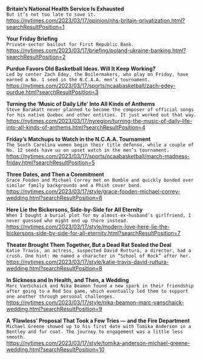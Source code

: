 **Britain’s National Health Service Is Exhausted**\
`But it’s not too late to save it.`\
https://nytimes.com/2023/03/17/opinion/nhs-britain-privatization.html?searchResultPosition=1

**Your Friday Briefing**\
`Private-sector bailout for First Republic Bank.`\
https://nytimes.com/2023/03/17/briefing/poland-ukraine-banking.html?searchResultPosition=2

**Purdue Favors Old Basketball Ideas. Will It Keep Working?**\
`Led by center Zach Edey, the Boilermakers, who play on Friday, have earned a No. 1 seed in the N.C.A.A. men’s tournament.`\
https://nytimes.com/2023/03/17/sports/ncaabasketball/zach-edey-purdue.html?searchResultPosition=3

**Turning the ‘Music of Daily Life’ Into All Kinds of Anthems**\
`Steve Barakatt never planned to become the composer of official songs for his native Quebec and other entities. It just worked out that way.`\
https://nytimes.com/2023/03/17/nyregion/turning-the-music-of-daily-life-into-all-kinds-of-anthems.html?searchResultPosition=4

**Friday’s Matchups to Watch in the N.C.A.A. Tournament**\
`The South Carolina women begin their title defense, while a couple of No. 12 seeds have us on upset watch in the men’s tournament.`\
https://nytimes.com/2023/03/17/sports/ncaabasketball/march-madness-friday.html?searchResultPosition=5

**Three Dates, and Then a Commitment**\
`Grace Fooden and Michael Correy met on Bumble and quickly bonded over similar family backgrounds and a Phish cover band.`\
https://nytimes.com/2023/03/17/style/grace-fooden-michael-correy-wedding.html?searchResultPosition=6

**Here Lie the Bickersons, Side-by-Side for All Eternity**\
`When I bought a burial plot for my almost-ex-husband’s girlfriend, I never guessed who might end up there instead.`\
https://nytimes.com/2023/03/17/style/modern-love-here-lie-the-bickersons-side-by-side-for-all-eternity.html?searchResultPosition=7

**Theater Brought Them Together, But a Dead Rat Sealed the Deal**\
`Katie Travis, an actress, suspected David Ruttura, a director, had a crush. One hint: He named a character in “School of Rock” after her.`\
https://nytimes.com/2023/03/17/style/katie-travis-david-ruttura-wedding.html?searchResultPosition=8

**In Sickness and In Health, and Then, a Wedding**\
`Marc VanSchaick and Nika Beamon found a new spark in their friendship after going to a Red Sox game, which eventually led them to support one another through personal challenges.`\
https://nytimes.com/2023/03/17/style/nika-beamon-marc-vanschaick-wedding.html?searchResultPosition=9

**A ‘Flawless’ Proposal That Took a Few Tries — and the Fire Department**\
`Michael Greene showed up to his first date with Tomika Anderson in a Bentley and fur coat. The journey to engagement was a little less smooth.`\
https://nytimes.com/2023/03/17/style/tomika-anderson-michael-greene-wedding.html?searchResultPosition=10

